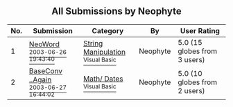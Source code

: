 ﻿<div align="center">

## All Submissions by Neophyte

</div>

No.  | Submission | Category | By   | User Rating
---- | ---------- | -------- | ---- | -----------
1 | [NeoWord<br /><sup>2003-06-26 19:43:40</sup>](https://github.com/Planet-Source-Code/neophyte-neoword__1-46466) | [String Manipulation<br /><sup>Visual Basic</sup>](../ByCategory/string-manipulation__1-5.md) | Neophyte | 5.0 (15 globes from 3 users)
2 | [BaseConv \.\.Again<br /><sup>2003-06-27 16:44:02</sup>](https://github.com/Planet-Source-Code/neophyte-baseconv-again__1-46089) | [Math/ Dates<br /><sup>Visual Basic</sup>](../ByCategory/math-dates__1-37.md) | Neophyte | 5.0 (10 globes from 2 users)
